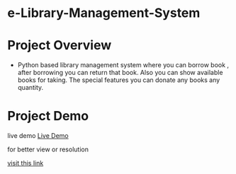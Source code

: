 # e-Library-Management-System

# Project Overview
- Python based library management system where you can borrow book , after borrowing you can return that book. Also you can show available books for taking. The special features you can donate any books any quantity.  

# Project Demo
live demo [Live Demo](https://drive.google.com/file/d/1DhxJUeFht3yQP43PtkwDWwQRobAJ3ZEk/view?usp=sharing)


for better view or resolution 

[visit this link](https://www.youtube.com/watch?v=xbQGk9jGNak)